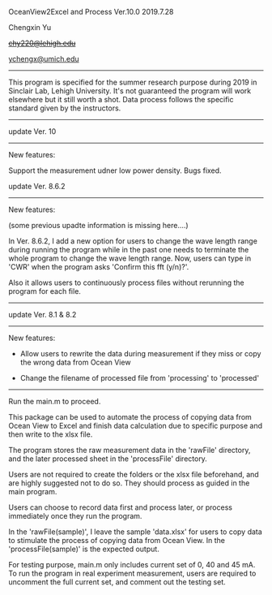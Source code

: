 OceanView2Excel and Process Ver.10.0
2019.7.28

Chengxin Yu

~~chy220@lehigh.edu~~

ychengx@umich.edu


---
This program is specified for the summer research purpose during 2019 in Sinclair Lab, Lehigh University.
It's not guaranteed the program will work elsewhere but it still worth a shot.
Data process follows the specific standard given by the instructors.

---

update Ver. 10

---

New features:

Support the measurement udner low power density.
Bugs fixed.

update Ver. 8.6.2

---
New features:

(some previous upadte information is missing here....)

In Ver. 8.6.2, I add a new option for users to change the wave length range during running the 
program while in the past one needs to terminate the whole program to change the wave length range.
Now, users can type in 'CWR' when the program asks 'Confirm this fft (y/n)?'.

Also it allows users to continuously process files without rerunning the program for each file.

---

update Ver. 8.1 & 8.2

---
New features:

* Allow users to rewrite the data during measurement if they miss or copy the wrong 
data from Ocean View

* Change the filename of processed file from 'processing' to 'processed'
---

Run the main.m to proceed.

This package can be used to automate the process of copying data from Ocean View to 
Excel and finish data calculation due to specific purpose and then write to the xlsx file.

The program stores the raw measurement data in the 'rawFile' directory,
and the later processed sheet in the 'processFile' directory.

Users are not required to create the folders or the xlsx file beforehand, 
and are highly suggested not to do so. They should process as guided in the main program.

Users can choose to record data first and process later, or process immediately once they 
run the program.

In the 'rawFile(sample)', I leave the sample 'data.xlsx' for users to copy data to stimulate
the process of copying data from Ocean View.
In the 'processFile(sample)' is the expected output.

For testing purpose, main.m only includes current set of 0, 40 and 45 mA. To run the program
in real experiment measurement, users are required to uncomment the full current set, and 
comment out the testing set.
